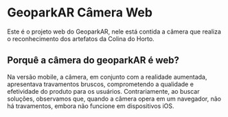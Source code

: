 # GeoparkAR Câmera Web
 
Este é o projeto web do GeoparkAR, nele está contida a câmera que realiza o reconhecimento dos artefatos da Colina do Horto.

## Porquê a câmera do geoparkAR é web?

Na versão mobile, a câmera, em conjunto com a realidade aumentada, apresentava travamentos bruscos, comprometendo a qualidade e efetividade do produto para os usuários. Contrariamente, ao buscar soluções, observamos que, quando a câmera opera em um navegador, não há travamentos, embora não funcione em dispositivos iOS.
